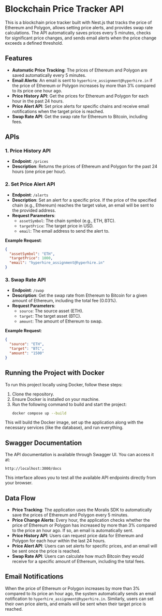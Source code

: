 # Blockchain Price Tracker API

This is a blockchain price tracker built with Nest.js that tracks the price of Ethereum and Polygon, allows setting price alerts, and provides swap rate calculations. The API automatically saves prices every 5 minutes, checks for significant price changes, and sends email alerts when the price change exceeds a defined threshold.

## Features

- **Automatic Price Tracking**: The prices of Ethereum and Polygon are saved automatically every 5 minutes.
- **Email Alerts**: An email is sent to `hyperhire_assignment@hyperhire.in` if the price of Ethereum or Polygon increases by more than 3% compared to its price one hour ago.
- **Price History API**: Get the prices for Ethereum and Polygon for each hour in the past 24 hours.
- **Price Alert API**: Set price alerts for specific chains and receive email notifications when the target price is reached.
- **Swap Rate API**: Get the swap rate for Ethereum to Bitcoin, including fees.

## APIs

### 1. **Price History API**

- **Endpoint**: `/prices`
- **Description**: Returns the prices of Ethereum and Polygon for the past 24 hours (one price per hour).

### 2. **Set Price Alert API**

- **Endpoint**: `/alerts`
- **Description**: Set an alert for a specific price. If the price of the specified chain (e.g., Ethereum) reaches the target value, an email will be sent to the provided address.
- **Request Parameters**:
  - `assetSymbol`: The chain symbol (e.g., ETH, BTC).
  - `targetPrice`: The target price in USD.
  - `email`: The email address to send the alert to.

**Example Request**:

```json
{
  "assetSymbol": "ETH",
  "targetPrice": 1000,
  "email": "hyperhire_assignment@hyperhire.in"
}
```

### 3. **Swap Rate API**

- **Endpoint**: `/swap`
- **Description**: Get the swap rate from Ethereum to Bitcoin for a given amount of Ethereum, including the total fee (0.03%).
- **Request Parameters**:
  - `source`: The source asset (ETH).
  - `target`: The target asset (BTC).
  - `amount`: The amount of Ethereum to swap.

**Example Request**:

```json
{
  "source": "ETH",
  "target": "BTC",
  "amount": "1500"
}
```

## Running the Project with Docker

To run this project locally using Docker, follow these steps:

1. Clone the repository.
2. Ensure Docker is installed on your machine.
3. Run the following command to build and start the project:
   ```bash
   docker compose up --build
   ```

This will build the Docker image, set up the application along with the necessary services (like the database), and run everything.

## Swagger Documentation

The API documentation is available through Swagger UI. You can access it at:

```
http://localhost:3000/docs
```

This interface allows you to test all the available API endpoints directly from your browser.

## Data Flow

- **Price Tracking**: The application uses the Moralis SDK to automatically save the prices of Ethereum and Polygon every 5 minutes.
- **Price Change Alerts**: Every hour, the application checks whether the price of Ethereum or Polygon has increased by more than 3% compared to the price an hour ago. If so, an email is automatically sent.
- **Price History API**: Users can request price data for Ethereum and Polygon for each hour within the last 24 hours.
- **Price Alert API**: Users can set alerts for specific prices, and an email will be sent once the price is reached.
- **Swap Rate API**: Users can calculate how much Bitcoin they would receive for a specific amount of Ethereum, including the total fees.

## Email Notifications

When the price of Ethereum or Polygon increases by more than 3% compared to its price an hour ago, the system automatically sends an email notification to `hyperhire_assignment@hyperhire.in`. Similarly, users can set their own price alerts, and emails will be sent when their target price is reached.

